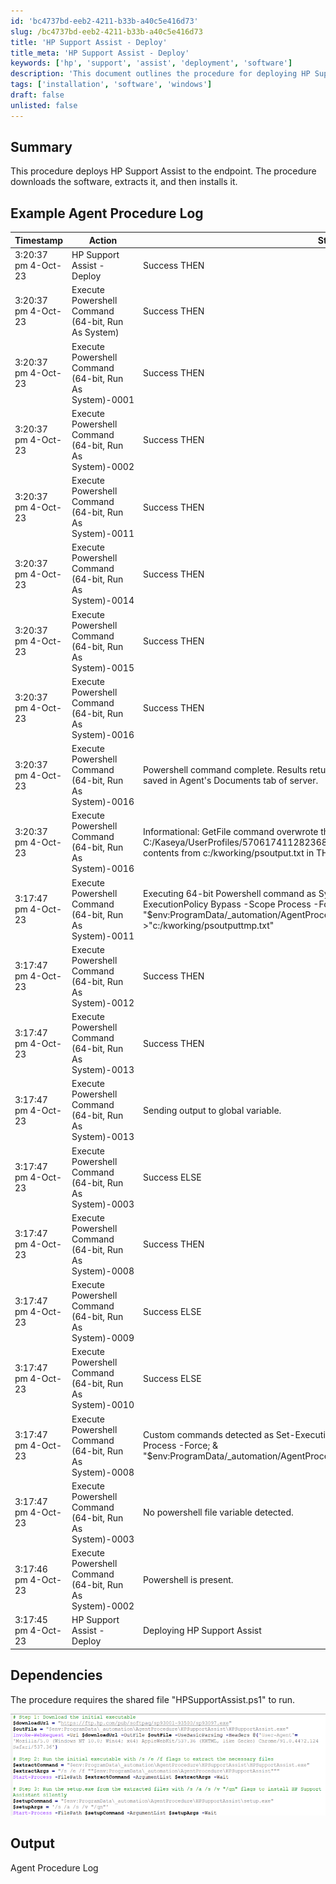 ```yaml
---
id: 'bc4737bd-eeb2-4211-b33b-a40c5e416d73'
slug: /bc4737bd-eeb2-4211-b33b-a40c5e416d73
title: 'HP Support Assist - Deploy'
title_meta: 'HP Support Assist - Deploy'
keywords: ['hp', 'support', 'assist', 'deployment', 'software']
description: 'This document outlines the procedure for deploying HP Support Assist to endpoints, including the download, extraction, and installation processes. It provides a detailed example of the agent procedure log and the necessary dependencies for successful execution.'
tags: ['installation', 'software', 'windows']
draft: false
unlisted: false
---
```


## Summary

This procedure deploys HP Support Assist to the endpoint. The procedure downloads the software, extracts it, and then installs it.

## Example Agent Procedure Log

| Timestamp              | Action                                                                                                      | Status                                                                                                     | User           |
|-----------------------|-------------------------------------------------------------------------------------------------------------|------------------------------------------------------------------------------------------------------------|----------------|
| 3:20:37 pm 4-Oct-23   | HP Support Assist - Deploy                                                                                 | Success THEN                                                                                               | derek.joniak   |
| 3:20:37 pm 4-Oct-23   | Execute Powershell Command (64-bit, Run As System)                                                        | Success THEN                                                                                               | derek.joniak   |
| 3:20:37 pm 4-Oct-23   | Execute Powershell Command (64-bit, Run As System)-0001                                                  | Success THEN                                                                                               | derek.joniak   |
| 3:20:37 pm 4-Oct-23   | Execute Powershell Command (64-bit, Run As System)-0002                                                  | Success THEN                                                                                               | derek.joniak   |
| 3:20:37 pm 4-Oct-23   | Execute Powershell Command (64-bit, Run As System)-0011                                                  | Success THEN                                                                                               | derek.joniak   |
| 3:20:37 pm 4-Oct-23   | Execute Powershell Command (64-bit, Run As System)-0014                                                  | Success THEN                                                                                               | derek.joniak   |
| 3:20:37 pm 4-Oct-23   | Execute Powershell Command (64-bit, Run As System)-0015                                                  | Success THEN                                                                                               | derek.joniak   |
| 3:20:37 pm 4-Oct-23   | Execute Powershell Command (64-bit, Run As System)-0016                                                  | Success THEN                                                                                               | derek.joniak   |
| 3:20:37 pm 4-Oct-23   | Execute Powershell Command (64-bit, Run As System)-0016                                                  | Powershell command complete. Results returned to global variable #global:psresult# and saved in Agent's Documents tab of server. | derek.joniak   |
| 3:20:37 pm 4-Oct-23   | Execute Powershell Command (64-bit, Run As System)-0016                                                  | Informational: GetFile command overwrote the server file C:/Kaseya/UserProfiles/570617411282368/GetFiles/../docs/psoutput.txt with the new contents from c:/kworking/psoutput.txt in THEN step 3. | derek.joniak   |
| 3:17:47 pm 4-Oct-23   | Execute Powershell Command (64-bit, Run As System)-0011                                                  | Executing 64-bit Powershell command as System: \"\" -command \"Set-ExecutionPolicy -ExecutionPolicy Bypass -Scope Process -Force; & \"$env:ProgramData/_automation/AgentProcedure/HPSupportAssist/HPSupportAssist.ps1\"\" >\"c:/kworking/psoutputtmp.txt\" | derek.joniak   |
| 3:17:47 pm 4-Oct-23   | Execute Powershell Command (64-bit, Run As System)-0012                                                  | Success THEN                                                                                               | derek.joniak   |
| 3:17:47 pm 4-Oct-23   | Execute Powershell Command (64-bit, Run As System)-0013                                                  | Success THEN                                                                                               | derek.joniak   |
| 3:17:47 pm 4-Oct-23   | Execute Powershell Command (64-bit, Run As System)-0013                                                  | Sending output to global variable.                                                                         | derek.joniak   |
| 3:17:47 pm 4-Oct-23   | Execute Powershell Command (64-bit, Run As System)-0003                                                  | Success ELSE                                                                                               | derek.joniak   |
| 3:17:47 pm 4-Oct-23   | Execute Powershell Command (64-bit, Run As System)-0008                                                  | Success THEN                                                                                               | derek.joniak   |
| 3:17:47 pm 4-Oct-23   | Execute Powershell Command (64-bit, Run As System)-0009                                                  | Success ELSE                                                                                               | derek.joniak   |
| 3:17:47 pm 4-Oct-23   | Execute Powershell Command (64-bit, Run As System)-0010                                                  | Success ELSE                                                                                               | derek.joniak   |
| 3:17:47 pm 4-Oct-23   | Execute Powershell Command (64-bit, Run As System)-0008                                                  | Custom commands detected as Set-ExecutionPolicy -ExecutionPolicy Bypass -Scope Process -Force; & \"$env:ProgramData/_automation/AgentProcedure/HPSupportAssist/HPSupportAssist.ps1\" | derek.joniak   |
| 3:17:47 pm 4-Oct-23   | Execute Powershell Command (64-bit, Run As System)-0003                                                  | No powershell file variable detected.                                                                       | derek.joniak   |
| 3:17:46 pm 4-Oct-23   | Execute Powershell Command (64-bit, Run As System)-0002                                                  | Powershell is present.                                                                                     | derek.joniak   |
| 3:17:45 pm 4-Oct-23   | HP Support Assist - Deploy                                                                                 | Deploying HP Support Assist                                                                                 | derek.joniak   |

## Dependencies

The procedure requires the shared file "HPSupportAssist.ps1" to run.  

![Image](../../../static/img/HP-Support-Assist---Deploy/image_1.png)

## Output

Agent Procedure Log


